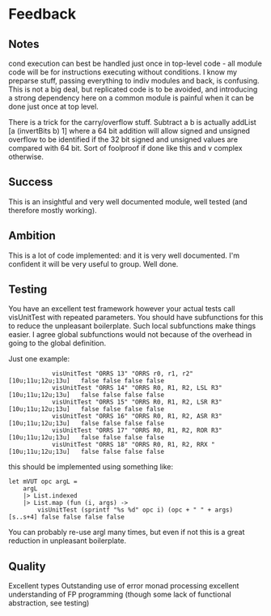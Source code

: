 # Feedback

## Notes

cond execution can best be handled just once in top-level code - all module code will be for instructions executing without conditions. I know my preparse stuff, passing everything to indiv modules and back, is confusing. This is not a big deal, but replicated code is to be avoided, and introducing a strong dependency here on a common module is painful when it can be done just once at top level.

There is a trick for the carry/overflow stuff. Subtract a b is actually addList [a (invertBits b) 1] where a 64 bit addition will allow signed and unsigned overflow to be identified if the 32 bit signed and unsigned values are compared with 64 bit. Sort of foolproof if done like this and v complex otherwise.




## Success

This is an insightful and very well documented module, well tested (and therefore mostly working).



## Ambition

This is a lot of code implemented: and it is very well documented. I'm confident it will be very useful to group. Well done.


## Testing

You have an excellent test framework however your actual tests call visUnitTest with repeated parameters. You should have subfunctions for this to reduce the unpleasant boilerplate. Such local subfunctions make things easier. I agree global subfunctions would not because of the overhead in going to the global definition.

Just one example:

```
            visUnitTest "ORRS 13" "ORRS r0, r1, r2"              [10u;11u;12u;13u]   false false false false
            visUnitTest "ORRS 14" "ORRS R0, R1, R2, LSL R3"      [10u;11u;12u;13u]   false false false false
            visUnitTest "ORRS 15" "ORRS R0, R1, R2, LSR R3"      [10u;11u;12u;13u]   false false false false
            visUnitTest "ORRS 16" "ORRS R0, R1, R2, ASR R3"      [10u;11u;12u;13u]   false false false false
            visUnitTest "ORRS 17" "ORRS R0, R1, R2, ROR R3"      [10u;11u;12u;13u]   false false false false
            visUnitTest "ORRS 18" "ORRS R0, R1, R2, RRX "        [10u;11u;12u;13u]   false false false false
```

this should be implemented using something like:
```
let mVUT opc argL =
    argL
    |> List.indexed
    |> List.map (fun (i, args) -> 
        visUnitTest (sprintf "%s %d" opc i) (opc + " " + args) [s..s+4] false false false false
```
You can probably re-use argl many times, but even if not this is a great reduction in unpleasant boilerplate.

## Quality

Excellent types
Outstanding use of error monad processing
excellent understanding of FP programming (though some lack of functional abstraction, see testing)



